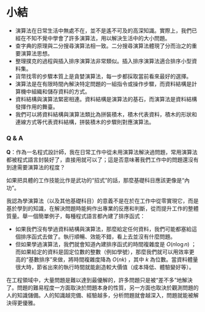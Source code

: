 # 小結

- 演算法在日常生活中無處不在，並不是遙不可及的高深知識。實際上，我們已經在不知不覺中學會了許多演算法，用以解決生活中的大小問題。
- 查字典的原理與二分搜尋演算法相一致。二分搜尋演算法體現了分而治之的重要演算法思想。
- 整理撲克的過程與插入排序演算法非常類似。插入排序演算法適合排序小型資料集。
- 貨幣找零的步驟本質上是貪婪演算法，每一步都採取當前看來最好的選擇。
- 演算法是在有限時間內解決特定問題的一組指令或操作步驟，而資料結構是計算機中組織和儲存資料的方式。
- 資料結構與演算法緊密相連。資料結構是演算法的基石，而演算法是資料結構發揮作用的舞臺。
- 我們可以將資料結構與演算法類比為拼裝積木，積木代表資料，積木的形狀和連線方式等代表資料結構，拼裝積木的步驟則對應演算法。

### Q & A

**Q**：作為一名程式設計師，我在日常工作中從未用演算法解決過問題，常用演算法都被程式語言封裝好了，直接用就可以了；這是否意味著我們工作中的問題還沒有到達需要演算法的程度？

如果把具體的工作技能比作是武功的“招式”的話，那麼基礎科目應該更像是“內功”。

我認為學演算法（以及其他基礎科目）的意義不是在於在工作中從零實現它，而是基於學到的知識，在解決問題時能夠作出專業的反應和判斷，從而提升工作的整體質量。舉一個簡單例子，每種程式語言都內建了排序函式：

- 如果我們沒有學過資料結構與演算法，那麼給定任何資料，我們可能都塞給這個排序函式去做了。執行順暢、效能不錯，看上去並沒有什麼問題。
- 但如果學過演算法，我們就會知道內建排序函式的時間複雜度是 $O(n \log n)$ ；而如果給定的資料是固定位數的整數（例如學號），那麼我們就可以用效率更高的“基數排序”來做，將時間複雜度降為 $O(nk)$ ，其中 $k$ 為位數。當資料體量很大時，節省出來的執行時間就能創造較大價值（成本降低、體驗變好等）。

在工程領域中，大量問題是難以達到最優解的，許多問題只是被“差不多”地解決了。問題的難易程度一方面取決於問題本身的性質，另一方面也取決於觀測問題的人的知識儲備。人的知識越完備、經驗越多，分析問題就會越深入，問題就能被解決得更優雅。
